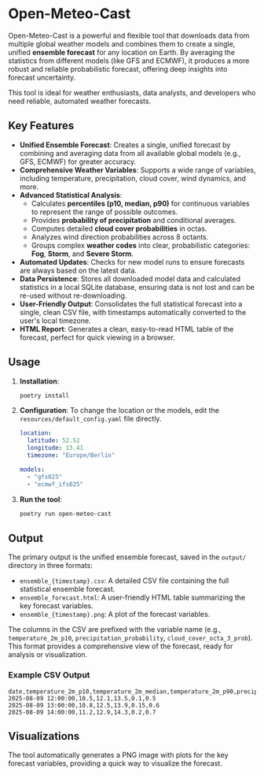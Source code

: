 # Open-Meteo-Cast

Open-Meteo-Cast is a powerful and flexible tool that downloads data from multiple global weather models and combines them to create a single, unified **ensemble forecast** for any location on Earth. By averaging the statistics from different models (like GFS and ECMWF), it produces a more robust and reliable probabilistic forecast, offering deep insights into forecast uncertainty.

This tool is ideal for weather enthusiasts, data analysts, and developers who need reliable, automated weather forecasts.

## Key Features

*   **Unified Ensemble Forecast**: Creates a single, unified forecast by combining and averaging data from all available global models (e.g., GFS, ECMWF) for greater accuracy.
*   **Comprehensive Weather Variables**: Supports a wide range of variables, including temperature, precipitation, cloud cover, wind dynamics, and more.
*   **Advanced Statistical Analysis**:
    *   Calculates **percentiles (p10, median, p90)** for continuous variables to represent the range of possible outcomes.
    *   Provides **probability of precipitation** and conditional averages.
    *   Computes detailed **cloud cover probabilities** in octas.
    *   Analyzes wind direction probabilities across 8 octants.
    *   Groups complex **weather codes** into clear, probabilistic categories: **Fog**, **Storm**, and **Severe Storm**.
*   **Automated Updates**: Checks for new model runs to ensure forecasts are always based on the latest data.
*   **Data Persistence**: Stores all downloaded model data and calculated statistics in a local SQLite database, ensuring data is not lost and can be re-used without re-downloading.
*   **User-Friendly Output**: Consolidates the full statistical forecast into a single, clean CSV file, with timestamps automatically converted to the user's local timezone.
*   **HTML Report**: Generates a clean, easy-to-read HTML table of the forecast, perfect for quick viewing in a browser.

## Usage

1.  **Installation**:
    ```bash
    poetry install
    ```

2.  **Configuration**:
    To change the location or the models, edit the `resources/default_config.yaml` file directly.
    ```yaml
    location:
      latitude: 52.52
      longitude: 13.41
      timezone: "Europe/Berlin"

    models:
      - "gfs025"
      - "ecmwf_ifs025"
    ```

3.  **Run the tool**:
    ```bash
    poetry run open-meteo-cast
    ```

## Output

The primary output is the unified ensemble forecast, saved in the `output/` directory in three formats:

*   `ensemble_{timestamp}.csv`: A detailed CSV file containing the full statistical ensemble forecast.
*   `ensemble_forecast.html`: A user-friendly HTML table summarizing the key forecast variables.
*   `ensemble_{timestamp}.png`: A plot of the forecast variables.

The columns in the CSV are prefixed with the variable name (e.g., `temperature_2m_p10`, `precipitation_probability`, `cloud_cover_octa_3_prob`). This format provides a comprehensive view of the forecast, ready for analysis or visualization.

### Example CSV Output

```
date,temperature_2m_p10,temperature_2m_median,temperature_2m_p90,precipitation_probability,precipitation_conditional_average
2025-08-09 12:00:00,10.5,12.1,13.5,0.1,0.5
2025-08-09 13:00:00,10.8,12.5,13.9,0.15,0.6
2025-08-09 14:00:00,11.2,12.9,14.3,0.2,0.7
```

## Visualizations

The tool automatically generates a PNG image with plots for the key forecast variables, providing a quick way to visualize the forecast.
